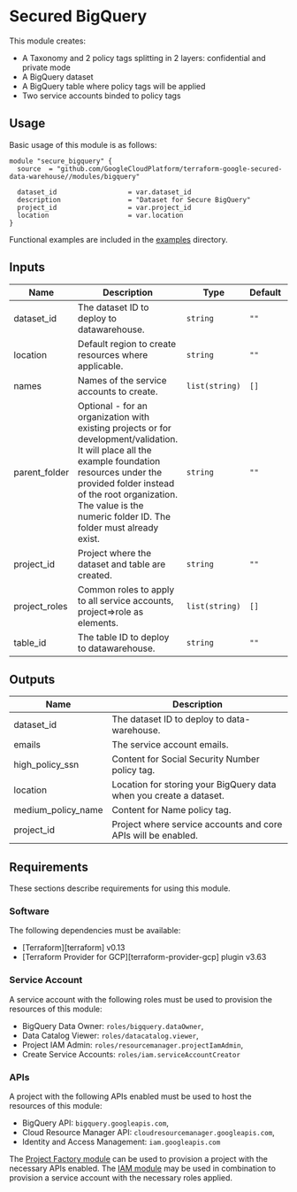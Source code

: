 # Secured BigQuery

This module creates:

- A Taxonomy and 2 policy tags splitting in 2 layers: confidential and private mode
- A BigQuery dataset
- A BigQuery table where policy tags will be applied
- Two service accounts binded to policy tags

## Usage

Basic usage of this module is as follows:

```hcl
module "secure_bigquery" {
  source  = "github.com/GoogleCloudPlatform/terraform-google-secured-data-warehouse//modules/bigquery"

  dataset_id                  = var.dataset_id
  description                 = "Dataset for Secure BigQuery"
  project_id                  = var.project_id
  location                    = var.location
}
```
Functional examples are included in the [examples](./examples/bigquery) directory.

<!-- BEGINNING OF PRE-COMMIT-TERRAFORM DOCS HOOK -->
## Inputs

| Name | Description | Type | Default | Required |
|------|-------------|------|---------|:--------:|
| dataset\_id | The dataset ID to deploy to datawarehouse. | `string` | `""` | no |
| location | Default region to create resources where applicable. | `string` | `""` | no |
| names | Names of the service accounts to create. | `list(string)` | `[]` | no |
| parent\_folder | Optional - for an organization with existing projects or for development/validation. It will place all the example foundation resources under the provided folder instead of the root organization. The value is the numeric folder ID. The folder must already exist. | `string` | `""` | no |
| project\_id | Project where the dataset and table are created. | `string` | `""` | no |
| project\_roles | Common roles to apply to all service accounts, project=>role as elements. | `list(string)` | `[]` | no |
| table\_id | The table ID to deploy to datawarehouse. | `string` | `""` | no |

## Outputs

| Name | Description |
|------|-------------|
| dataset\_id | The dataset ID to deploy to data-warehouse. |
| emails | The service account emails. |
| high\_policy\_ssn | Content for Social Security Number policy tag. |
| location | Location for storing your BigQuery data when you create a dataset. |
| medium\_policy\_name | Content for Name policy tag. |
| project\_id | Project where service accounts and core APIs will be enabled. |

<!-- END OF PRE-COMMIT-TERRAFORM DOCS HOOK -->

## Requirements

These sections describe requirements for using this module.

### Software

The following dependencies must be available:

- [Terraform][terraform] v0.13
- [Terraform Provider for GCP][terraform-provider-gcp] plugin v3.63

### Service Account

A service account with the following roles must be used to provision
the resources of this module:

- BigQuery Data Owner: `roles/bigquery.dataOwner`,
- Data Catalog Viewer: `roles/datacatalog.viewer`,
- Project IAM Admin: `roles/resourcemanager.projectIamAdmin`,
- Create Service Accounts: `roles/iam.serviceAccountCreator`

### APIs

A project with the following APIs enabled must be used to host the
resources of this module:

- BigQuery API: `bigquery.googleapis.com`,
- Cloud Resource Manager API: `cloudresourcemanager.googleapis.com`,
- Identity and Access Management: `iam.googleapis.com`

The [Project Factory module](https://github.com/terraform-google-modules/terraform-google-project-factory) can be used to
provision a project with the necessary APIs enabled. The
[IAM module](https://github.com/terraform-google-modules/terraform-google-iam) may be used in combination to provision a
service account with the necessary roles applied.
